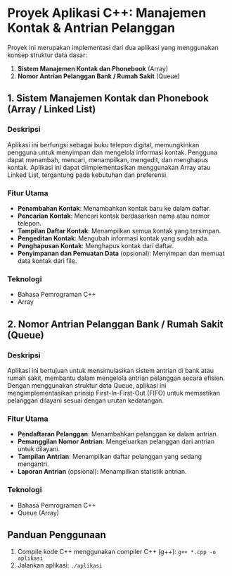 # Proyek Aplikasi C++: Manajemen Kontak & Antrian Pelanggan

Proyek ini merupakan implementasi dari dua aplikasi yang menggunakan konsep struktur data dasar:

1. **Sistem Manajemen Kontak dan Phonebook** (Array)
2. **Nomor Antrian Pelanggan Bank / Rumah Sakit** (Queue) 

## 1. Sistem Manajemen Kontak dan Phonebook (Array / Linked List)

### Deskripsi

Aplikasi ini berfungsi sebagai buku telepon digital, memungkinkan pengguna untuk menyimpan dan mengelola informasi kontak. Pengguna dapat menambah, mencari, menampilkan, mengedit, dan menghapus kontak. Aplikasi ini dapat diimplementasikan menggunakan Array atau Linked List, tergantung pada kebutuhan dan preferensi.

### Fitur Utama

* **Penambahan Kontak**: Menambahkan kontak baru ke dalam daftar.
* **Pencarian Kontak**: Mencari kontak berdasarkan nama atau nomor telepon.
* **Tampilan Daftar Kontak**: Menampilkan semua kontak yang tersimpan.
* **Pengeditan Kontak**: Mengubah informasi kontak yang sudah ada.
* **Penghapusan Kontak**: Menghapus kontak dari daftar.
* **Penyimpanan dan Pemuatan Data** (opsional): Menyimpan dan memuat data kontak dari file.

### Teknologi

* Bahasa Pemrograman C++
* Array


## 2. Nomor Antrian Pelanggan Bank / Rumah Sakit (Queue)

### Deskripsi

Aplikasi ini bertujuan untuk mensimulasikan sistem antrian di bank atau rumah sakit, membantu dalam mengelola antrian pelanggan secara efisien. Dengan menggunakan struktur data Queue, aplikasi ini mengimplementasikan prinsip First-In-First-Out (FIFO) untuk memastikan pelanggan dilayani sesuai dengan urutan kedatangan.

### Fitur Utama

* **Pendaftaran Pelanggan**: Menambahkan pelanggan ke dalam antrian.
* **Pemanggilan Nomor Antrian**: Mengeluarkan pelanggan dari antrian untuk dilayani.
* **Tampilan Antrian**: Menampilkan daftar pelanggan yang sedang mengantri.
* **Laporan Antrian** (opsional): Menampilkan statistik antrian.

### Teknologi

* Bahasa Pemrograman C++
* Queue (Array)

## Panduan Penggunaan

1.  Compile kode C++ menggunakan compiler C++ (g++): `g++ *.cpp -o aplikasi`
2.  Jalankan aplikasi: `./aplikasi`
